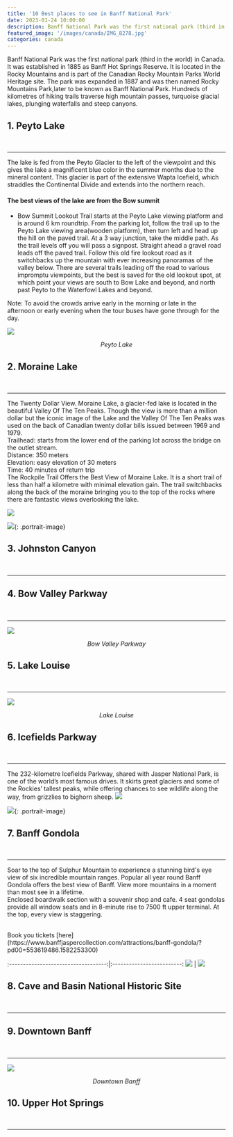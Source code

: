```yaml
---
title: '10 Best places to see in Banff National Park'
date: 2023-01-24 10:00:00
description: Banff National Park was the first national park (third in the world) in Canada. It was established in 1885 as Banff Hot Springs Reserve. It is located in the Rocky Mountains and is part of the Canadian Rocky Mountain Parks World Heritage site. The park was expanded in 1887 and was then named Rocky Mountains Park,later to be known as Banff  National Park. Hundreds of kilometres of hiking trails traverse high mountain passes, turquoise glacial lakes, plunging waterfalls and steep canyons.
featured_image: '/images/canada/IMG_8278.jpg'
categories: canada
---
```


Banff National Park was the first national park (third in the world) in Canada. It was established in 1885 as Banff Hot Springs Reserve. It is located in the Rocky Mountains and is part of the Canadian Rocky Mountain Parks World Heritage site. The park was expanded in 1887 and was then named Rocky Mountains Park,later to be known as Banff  National Park. Hundreds of kilometres of hiking trails traverse high mountain passes, turquoise glacial lakes, plunging waterfalls and steep canyons.

## 1.  Peyto Lake
<br>

---

The lake is fed from the Peyto Glacier to the left of the viewpoint and this gives the lake a magnificent blue color in the summer months due to the mineral content. This glacier is part of the extensive Wapta Icefield, which straddles the Continental Divide and extends into the northern reach.
#### The best views of the lake are from the Bow summit
* Bow Summit Lookout Trail starts at the Peyto Lake viewing platform and is around 6 km roundtrip. From the parking lot, follow the trail up to the Peyto Lake viewing area(wooden platform), then turn left and head up the hill on the paved trail. At a 3 way junction, take the middle path. As the trail levels off you will pass a signpost. Straight ahead a gravel road leads off the paved trail. Follow this old fire lookout road as it switchbacks up the mountain with ever increasing panoramas of the valley below. There are several trails leading off the road to various impromptu viewpoints, but the best is saved for the old lookout spot, at which point your views are south to Bow Lake and beyond, and north past Peyto to the Waterfowl Lakes and beyond.

Note: To avoid the crowds arrive early in the morning or late in the afternoon or early evening when the tour buses have gone through for the day.

![](/images/canada/peyto.jpg)
*<center class="image-caption">Peyto Lake</center>*

## 2. Moraine Lake
<br>

---

The Twenty Dollar View.
Moraine Lake, a glacier-fed lake is located in the beautiful Valley Of The Ten Peaks. Though the view is more than a million dollar but the iconic image of the Lake and the Valley Of The Ten Peaks was used on the back of Canadian twenty dollar bills issued between 1969 and 1979.
<br>
Trailhead: starts from the lower end of the parking lot across the bridge on the outlet stream.<br>
Distance: 350 meters<br>
Elevation: easy elevation of 30 meters<br>
Time: 40 minutes of return trip<br>
The Rockpile Trail Offers the Best View of Moraine Lake. It is a short trail of less than half a kilometre with minimal elevation gain. The trail switchbacks along the back of the moraine bringing you to the top of the rocks where there are fantastic views overlooking the lake.

![](/images/canada/f1182848.jpg)

![](/images/canada/f0848640.jpg){: .portrait-image}
## 3. Johnston Canyon
<br>

---
## 4. Bow Valley Parkway
<br>

---
![](/images/canada/IMG_8278.jpg)
*<center class="image-caption">Bow Valley Parkway</center>*
## 5. Lake Louise
<br>

---
![](/images/canada/f1882432.jpg)
*<center class="image-caption">Lake Louise</center>*

## 6. Icefields Parkway
<br>

---
The 232-kilometre Icefields Parkway, shared with Jasper National Park, is one of the world’s most famous drives. It skirts great glaciers and some of the Rockies’ tallest peaks, while offering chances to see wildlife along the way, from grizzlies to bighorn sheep.
![](/images/canada/IMG_5.jpg)

![](/images/canada/IMG_8697.JPG){: .portrait-image}

## 7. Banff Gondola
<br>

---
Soar to the top of Sulphur Mountain to experience a stunning bird's eye view of six incredible mountain ranges.
Popular all year round Banff Gondola offers the best view of Banff. View more mountains in a moment than most see in a lifetime.<br>
Enclosed boardwalk section with a souvenir shop and cafe. 4 seat gondolas provide all window seats and in 8-minute rise to 7500 ft upper terminal. At the top, every view is staggering.<br>

<br>
Book you tickets [here](https://www.banffjaspercollection.com/attractions/banff-gondola/?pd00=553619486.1582253300)

:-----------------------------------:|:-------------------------:
![](/images/canada/IMG_8267.JPG)     |  ![](/images/canada/IMG_8270.JPG)

## 8. Cave and Basin National Historic Site
<br>

---

## 9. Downtown Banff
<br>

---
![](/images/canada/downtownbanff.jpg)
*<center class="image-caption">Downtown Banff</center>*
## 10. Upper Hot Springs
<br>

---




